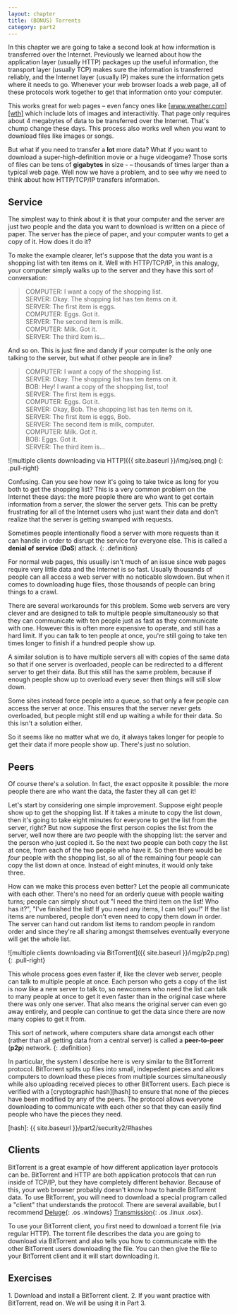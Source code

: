 ```yaml
---
layout: chapter
title: (BONUS) Torrents
category: part2
---
```


In this chapter we are going to take a second look at how information is
transferred over the Internet. Previously we learned about how the application
layer (usually HTTP) packages up the useful information, the transport layer
(usually TCP) makes sure the information is transferred reliably, and the
Internet layer (usually IP) makes sure the information gets where it needs to
go. Whenever your web browser loads a web page, all of these protocols work
together to get that information onto your computer.

This works great for web pages &ndash; even fancy ones like
[www.weather.com][wth] which include lots of images and interactivitiy. That
page only requires about 4 megabytes of data to be transferred over the
Internet. That's chump change these days. This process also works well when you
want to download files like images or songs.

[wth]: http://www.weather.com

But what if you need to transfer a **lot** more data? What if you want to
download a super-high-definition movie or a huge videogame? Those sorts of files
can be tens of **gigabytes** in size - &ndash; thousands of times larger than a
typical web page. Well now we have a problem, and to see why we need to think
about how HTTP/TCP/IP transfers information.

## Service ##

The simplest way to think about it is that your computer and the server are just
two people and the data you want to download is written on a piece of paper. The
server has the piece of paper, and your computer wants to get a copy of it. How
does it do it?

To make the example clearer, let's suppose that the data you want is a shopping
list with ten items on it. Well with HTTP/TCP/IP, in this analogy, your computer
simply walks up to the server and they have this sort of conversation:

> COMPUTER: I want a copy of the shopping list.  
> SERVER: Okay. The shopping list has ten items on it.  
> SERVER: The first item is eggs.  
> COMPUTER: Eggs. Got it.  
> SERVER: The second item is milk.  
> COMPUTER: Milk. Got it.  
> SERVER: The third item is...

And so on. This is just fine and dandy if your computer is the only one talking
to the server, but what if other people are in line?

> COMPUTER: I want a copy of the shopping list.  
> SERVER: Okay. The shopping list has ten items on it.  
> BOB: Hey! I want a copy of the shopping list, too!  
> SERVER: The first item is eggs.  
> COMPUTER: Eggs. Got it.  
> SERVER: Okay, Bob. The shopping list has ten items on it.  
> SERVER: The first item is eggs, Bob.  
> SERVER: The second item is milk, computer.  
> COMPUTER: Milk. Got it.  
> BOB: Eggs. Got it.  
> SERVER: The third item is...

![multiple clients downloading via HTTP]({{ site.baseurl }}/img/seq.png)
{: .pull-right}

Confusing. Can you see how now it's going to take twice as long for you both to
get the shopping list? This is a very common problem on the Internet these days:
the more people there are who want to get certain information from a server, the
slower the server gets. This can be pretty frustrating for all of the Internet
users who just want their data and don't realize that the server is getting
swamped with requests.

Sometimes people intentionally flood a server with more requests than it can
handle in order to disrupt the service for everyone else. This is called a
**denial of service** (**DoS**) attack.
{: .definition}

For normal web pages, this usually isn't much of an issue since web pages
require very little data and the Internet is so fast. Usually thousands of
people can all access a web server with no noticable slowdown. But when it comes
to downloading huge files, those thousands of people can bring things to a crawl.

There are several workarounds for this problem. Some web servers are very clever
and are designed to talk to multiple people simultaneously so that they can
communicate with ten people just as fast as they communicate with one. However
this is often more expensive to operate, and still has a hard limit. If you can
talk to ten people at once, you're still going to take ten times longer to
finish if a hundred people show up.

A similar solution is to have multiple servers all with copies of the same data
so that if one server is overloaded, people can be redirected to a different
server to get their data. But this still has the same problem, because if enough
people show up to overload every sever then things will still slow down.

Some sites instead force people into a queue, so that only a few people can
access the server at once. This ensures that the server never gets overloaded,
but people might still end up waiting a while for their data. So this isn't a
solution either.

So it seems like no matter what we do, it always takes longer for people to get
their data if more people show up. There's just no solution.

## Peers ##

Of course there's a solution. In fact, the exact opposite it possible: the more
people there are who want the data, the faster they all can get it!

Let's start by considering one simple improvement. Suppose eight people show up
to get the shopping list. If it takes a minute to copy the list down, then it's
going to take eight minutes for everyone to get the list from the server, right?
But now suppose the first person copies the list from the server, well now there
are _two_ people with the shopping list: the server and the person who just
copied it. So the next two people can both copy the list at once, from each of
the two people who have it. So then there would be _four_ people with the
shopping list, so all of the remaining four people can copy the list down at
once. Instead of eight minutes, it would only take three.

How can we make this process even better? Let the people all communicate with
each other. There's no need for an orderly queue with people waiting turns;
people can simply shout out "I need the third item on the list! Who has it?",
"I've finished the list! If you need any items, I can tell you!" If the list
items are numbered, people don't even need to copy them down in order. The
server can hand out random list items to random people in random order and since
they're all sharing amongst themselves eventually everyone will get the whole
list.

![multiple clients downloading via BitTorrent]({{ site.baseurl }}/img/p2p.png)
{: .pull-right}

This whole process goes even faster if, like the clever web server, people can
talk to multiple people at once. Each person who gets a copy of the list is now
like a new server to talk to, so newcomers who need the list can talk to many
people at once to get it even faster than in the original case where there was
only one server. That also means the original server can even go away entirely,
and people can continue to get the data since there are now many copies to get
it from.

This sort of network, where computers share data amongst each other (rather than
all getting data from a central server) is called a **peer-to-peer** (**p2p**)
network.
{: .definition}

In particular, the system I describe here is very similar to the BitTorrent
protocol. BitTorrent splits up files into small, indepedent pieces and allows
computers to download these pieces from multiple sources simultaneously while
also uploading received pieces to other BitTorrent users. Each piece is verified
with a [cryptographic hash][hash] to ensure that none of the pieces have been
modified by any of the peers. The protocol allows everyone downloading to
communicate with each other so that they can easily find people who have the
pieces they need.

[hash]: {{ site.baseurl }}/part2/security2/#hashes

## Clients ##

BitTorrent is a great example of how different application layer protocols can
be. BitTorrent and HTTP are both application protocols that can run inside of
TCP/IP, but they have completely different behavior. Because of this, your web
browser probably doesn't know how to handle BitTorrent data. To use BitTorrent,
you will need to download a special program called a "client" that understands
the protocol. There are several available, but I recommend [Deluge][dl]{: .os
.windows} [Transmission][tr]{: .os .linux .osx}.

[dl]: http://deluge-torrent.org/
[tr]: http://www.transmissionbt.com/

To use your BitTorrent client, you first need to download a torrent file (via
regular HTTP). The torrent file describes the data you are going to download via
BitTorrent and also tells you how to communicate with the other BitTorrent users
downloading the file. You can then give the file to your BitTorrent client and
it will start downloading it.

## Exercises

<div class="exercise">
 1. Download and install a BitTorrent client.
 2. If you want practice with BitTorrent, read on. We will be using it in Part
    3.
</div>
